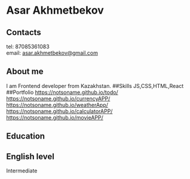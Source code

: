 # Asar Akhmetbekov
## Contacts
tel: 87085361083    
email: asar.akhmetbekov@gmail.com
## About me
I am Frontend developer from Kazakhstan. 
##Skills
JS,CSS,HTML,React
##Portfolio
https://notsoname.github.io/todo/
https://notsoname.github.io/currencyAPP/
https://notsoname.github.io/weatherApp/
https://notsoname.github.io/calculatorAPP/
https://notsoname.github.io/movieAPP/
## Education
## English level
Intermediate